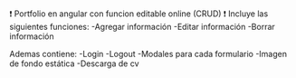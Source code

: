 :exclamation: Portfolio en angular con funcion editable online (CRUD) :exclamation:
Incluye las siguientes funciones:
-Agregar información
-Editar información
-Borrar información

Ademas contiene:
-Login
-Logout
-Modales para cada formulario
-Imagen de fondo estática
-Descarga de cv